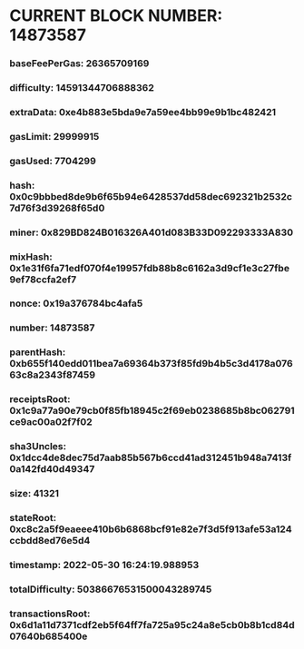 # CURRENT BLOCK NUMBER: 14873587

### baseFeePerGas: 26365709169
### difficulty: 14591344706888362
### extraData: 0xe4b883e5bda9e7a59ee4bb99e9b1bc482421
### gasLimit: 29999915
### gasUsed: 7704299
### hash: 0x0c9bbbed8de9b6f65b94e6428537dd58dec692321b2532c7d76f3d39268f65d0
### miner: 0x829BD824B016326A401d083B33D092293333A830
### mixHash: 0x1e31f6fa71edf070f4e19957fdb88b8c6162a3d9cf1e3c27fbe9ef78ccfa2ef7
### nonce: 0x19a376784bc4afa5
### number: 14873587
### parentHash: 0xb655f140edd011bea7a69364b373f85fd9b4b5c3d4178a07663c8a2343f87459
### receiptsRoot: 0x1c9a77a90e79cb0f85fb18945c2f69eb0238685b8bc062791ce9ac00a02f7f02
### sha3Uncles: 0x1dcc4de8dec75d7aab85b567b6ccd41ad312451b948a7413f0a142fd40d49347
### size: 41321
### stateRoot: 0xc8c2a5f9eaeee410b6b6868bcf91e82e7f3d5f913afe53a124ccbdd8ed76e5d4
### timestamp: 2022-05-30 16:24:19.988953
### totalDifficulty: 50386676531500043289745
### transactionsRoot: 0x6d1a11d7371cdf2eb5f64ff7fa725a95c24a8e5cb0b8b1cd84d07640b685400e
